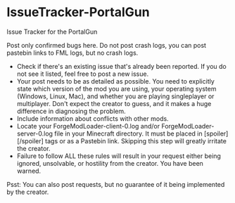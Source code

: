 IssueTracker-PortalGun
======================

Issue Tracker for the PortalGun

Post only confirmed bugs here. Do not post crash logs, you can post pastebin links to FML logs, but no crash logs.

- Check if there's an existing issue that's already been reported. If you do not see it listed, feel free to post a new issue.
- Your post needs to be as detailed as possible. You need to explicitly state which version of the mod you are using, your operating system (Windows, Linux, Mac), and whether you are playing singleplayer or multiplayer. Don't expect the creator to guess, and it makes a huge difference in diagnosing the problem.
- Include information about conflicts with other mods.
- Locate your ForgeModLoader-client-0.log and/or ForgeModLoader-server-0.log file in your Minecraft directory. It must be placed in [spoiler][/spoiler] tags or as a Pastebin link. Skipping this step will greatly irritate the creator.
- Failure to follow ALL these rules will result in your request either being ignored, unsolvable, or hostility from the creator. You have been warned.

Psst: You can also post requests, but no guarantee of it being implemented by the creator.
